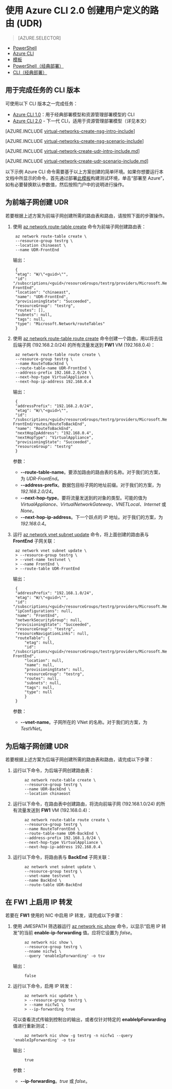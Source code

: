 <properties
    pageTitle="使用 Azure CLI 2.0 控制路由和虚拟设备 | Azure"
    description="了解如何使用 Azure CLI 2.0 控制路由和虚拟设备。"
    services="virtual-network"
    documentationcenter="na"
    author="jimdial"
    manager="carmonm"
    editor=""
    tags="azure-resource-manager" />
<tags
    ms.assetid="5452a0b8-21a6-4699-8d6a-e2d8faf32c25"
    ms.service="virtual-network"
    ms.devlang="na"
    ms.topic="article"
    ms.tgt_pltfrm="na"
    ms.workload="infrastructure-services"
    ms.date="03/12/2017"
    wacn.date="03/31/2017"
    ms.author="jdial" />  


# 使用 Azure CLI 2.0 创建用户定义的路由 (UDR)
> [AZURE.SELECTOR]
- [PowerShell](/documentation/articles/virtual-network-create-udr-arm-ps/)
- [Azure CLI](/documentation/articles/virtual-network-create-udr-arm-cli/)
- [模板](/documentation/articles/virtual-network-create-udr-arm-template/)
- [PowerShell（经典部署）](/documentation/articles/virtual-network-create-udr-classic-ps/)
- [CLI（经典部署）](/documentation/articles/virtual-network-create-udr-classic-cli/)

## 用于完成任务的 CLI 版本 

可使用以下 CLI 版本之一完成任务：

- [Azure CLI 1.0](/documentation/articles/virtual-network-create-udr-arm-cli-nodejs/)：用于经典部署模型和资源管理部署模型的 CLI
- [Azure CLI 2.0](#Create-the-UDR-for-the-front-end-subnet) - 下一代 CLI，适用于资源管理部署模型（详见本文）

[AZURE.INCLUDE [virtual-networks-create-nsg-intro-include](../../includes/virtual-networks-create-nsg-intro-include.md)]

[AZURE.INCLUDE [virtual-networks-create-nsg-scenario-include](../../includes/virtual-networks-create-nsg-scenario-include.md)]

[AZURE.INCLUDE [virtual-network-create-udr-intro-include.md](../../includes/virtual-network-create-udr-intro-include.md)]

[AZURE.INCLUDE [virtual-network-create-udr-scenario-include.md](../../includes/virtual-network-create-udr-scenario-include.md)]

以下示例 Azure CLI 命令需要基于以上方案创建的简单环境。如果你想要运行本文档中所显示的命令，首先通过部署[此模板](http://github.com/telmosampaio/azure-templates/tree/master/IaaS-NSG-UDR-Before)构建测试环境，单击“部署至 Azure”，如有必要替换默认参数值，然后按照门户中的说明进行操作。

## <a name="Create-the-UDR-for-the-front-end-subnet"></a> 为前端子网创建 UDR
若要根据上述方案为前端子网创建所需的路由表和路由，请按照下面的步骤操作。

1. 使用 [az network route-table create](https://docs.microsoft.com/cli/azure/network/route-table#create) 命令为前端子网创建路由表：

        az network route-table create \
        --resource-group testrg \
        --location chinaeast \
        --name UDR-FrontEnd

    输出：

        {
        "etag": "W/\"<guid>\"",
        "id": "/subscriptions/<guid>/resourceGroups/testrg/providers/Microsoft.Network/routeTables/UDR-FrontEnd",
        "location": "chinaeast",
        "name": "UDR-FrontEnd",
        "provisioningState": "Succeeded",
        "resourceGroup": "testrg",
        "routes": [],
        "subnets": null,
        "tags": null,
        "type": "Microsoft.Network/routeTables"
        }

2. 使用 [az network route-table route create](https://docs.microsoft.com/cli/azure/network/route-table/route#create) 命令创建一个路由，用以将去往后端子网 (192.168.2.0/24) 的所有流量发送到 **FW1** VM (192.168.0.4)：

        az network route-table route create \
        --resource-group testrg \
        --name RouteToBackEnd \
        --route-table-name UDR-FrontEnd \
        --address-prefix 192.168.2.0/24 \
        --next-hop-type VirtualAppliance \
        --next-hop-ip-address 192.168.0.4

    输出：

        {
        "addressPrefix": "192.168.2.0/24",
        "etag": "W/\"<guid>\"",
        "id": "/subscriptions/<guid>/resourceGroups/testrg/providers/Microsoft.Network/routeTables/UDR-FrontEnd/routes/RouteToBackEnd",
        "name": "RouteToBackEnd",
        "nextHopIpAddress": "192.168.0.4",
        "nextHopType": "VirtualAppliance",
        "provisioningState": "Succeeded",
        "resourceGroup": "testrg"
        }

    参数：
    
    * **--route-table-name**。要添加路由的路由表的名称。对于我们的方案，为 *UDR-FrontEnd*。
    * **--address-prefix**。数据包目标子网的地址前缀。对于我们的方案，为 *192.168.2.0/24*。
    * **--next-hop-type**。要将流量发送到的对象的类型。可能的值为 *VirtualAppliance*、*VirtualNetworkGateway*、*VNETLocal*、*Internet* 或 *None*。
    * **--next-hop-ip-address**。下一个跃点的 IP 地址。对于我们的方案，为 *192.168.0.4*。

3. 运行 [az network vnet subnet update](https://docs.microsoft.com/cli/azure/network/vnet/subnet#update) 命令，将上面创建的路由表与 **FrontEnd** 子网关联：

        az network vnet subnet update \
        > --resource-group testrg \
        > --vnet-name testvnet \
        > --name FrontEnd \
        > --route-table UDR-FrontEnd

    输出：

        {
        "addressPrefix": "192.168.1.0/24",
        "etag": "W/\"<guid>\"",
        "id": "/subscriptions/<guid>/resourceGroups/testrg/providers/Microsoft.Network/virtualNetworks/testvnet/subnets/FrontEnd",
        "ipConfigurations": null,
        "name": "FrontEnd",
        "networkSecurityGroup": null,
        "provisioningState": "Succeeded",
        "resourceGroup": "testrg",
        "resourceNavigationLinks": null,
        "routeTable": {
            "etag": null,
            "id": "/subscriptions/<guid>/resourceGroups/testrg/providers/Microsoft.Network/routeTables/UDR-FrontEnd",
            "location": null,
            "name": null,
            "provisioningState": null,
            "resourceGroup": "testrg",
            "routes": null,
            "subnets": null,
            "tags": null,
            "type": null
            }
        }

    参数：
    
    * **--vnet-name**。子网所在的 VNet 的名称。对于我们的方案，为 *TestVNet*。

## 为后端子网创建 UDR

若要根据上述方案为后端子网创建所需的路由表和路由，请完成以下步骤：

1. 运行以下命令，为后端子网创建路由表：

            az network route-table create \
            --resource-group testrg \
            --name UDR-BackEnd \
            --location chinaeast

2. 运行以下命令，在路由表中创建路由，将流向前端子网 (192.168.1.0/24) 的所有流量发送到 **FW1** VM (192.168.0.4)：

            az network route-table route create \
            --resource-group testrg \
            --name RouteToFrontEnd \
            --route-table-name UDR-BackEnd \
            --address-prefix 192.168.1.0/24 \
            --next-hop-type VirtualAppliance \
            --next-hop-ip-address 192.168.0.4

3. 运行以下命令，将路由表与 **BackEnd** 子网关联：

            az network vnet subnet update \
            --resource-group testrg \
            --vnet-name testvnet \
            --name BackEnd \
            --route-table UDR-BackEnd

## 在 FW1 上启用 IP 转发

若要在 **FW1** 使用的 NIC 中启用 IP 转发，请完成以下步骤：

1. 使用 JMESPATH 筛选器运行 [az network nic show](https://docs.microsoft.com/cli/azure/network/nic#show) 命令，以显示“启用 IP 转发”的当前 **enable-ip-forwarding** 值。应将它设置为 *false*。

            az network nic show \
            --resource-group testrg \
            --nname nicfw1 \
            --query 'enableIpForwarding' -o tsv

    输出：

            false

2. 运行以下命令，启用 IP 转发：

            az network nic update \
            > --resource-group testrg \
            > --name nicfw1 \
            > --ip-forwarding true

    可以查看流式传输到控制台的输出，或者仅针对特定的 **enableIpForwarding** 值进行重新测试：

            az network nic show -g testrg -n nicfw1 --query 'enableIpForwarding' -o tsv

    输出：

            true

    参数：
    
    * **--ip-forwarding**。*true* 或 *false*。

<!---HONumber=Mooncake_0327_2017-->
<!--Update_Description: change from CLI 1.0 to CLI 2.0-->
